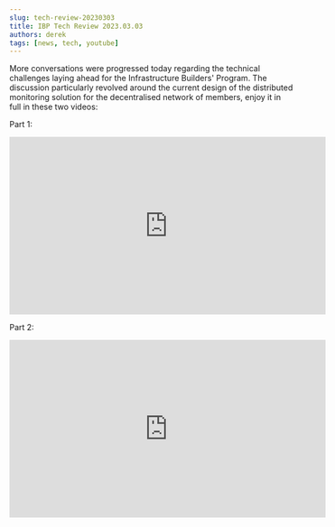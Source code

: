 ```yaml
---
slug: tech-review-20230303
title: IBP Tech Review 2023.03.03
authors: derek
tags: [news, tech, youtube]
---
```


More conversations were progressed today regarding the technical challenges laying ahead for the Infrastructure Builders' Program. The discussion particularly revolved around the current design of the distributed monitoring solution for the decentralised network of members, enjoy it in full in these two videos:

Part 1:
<iframe width="560" height="315" src="https://www.youtube.com/embed/ZzeUy-51sZw" title="YouTube video player" frameborder="0" allow="accelerometer; autoplay; clipboard-write; encrypted-media; gyroscope; picture-in-picture; web-share" allowfullscreen></iframe>

Part 2:
<iframe width="560" height="315" src="https://www.youtube.com/embed/JlwdhmqxUIg" title="YouTube video player" frameborder="0" allow="accelerometer; autoplay; clipboard-write; encrypted-media; gyroscope; picture-in-picture; web-share" allowfullscreen></iframe>
